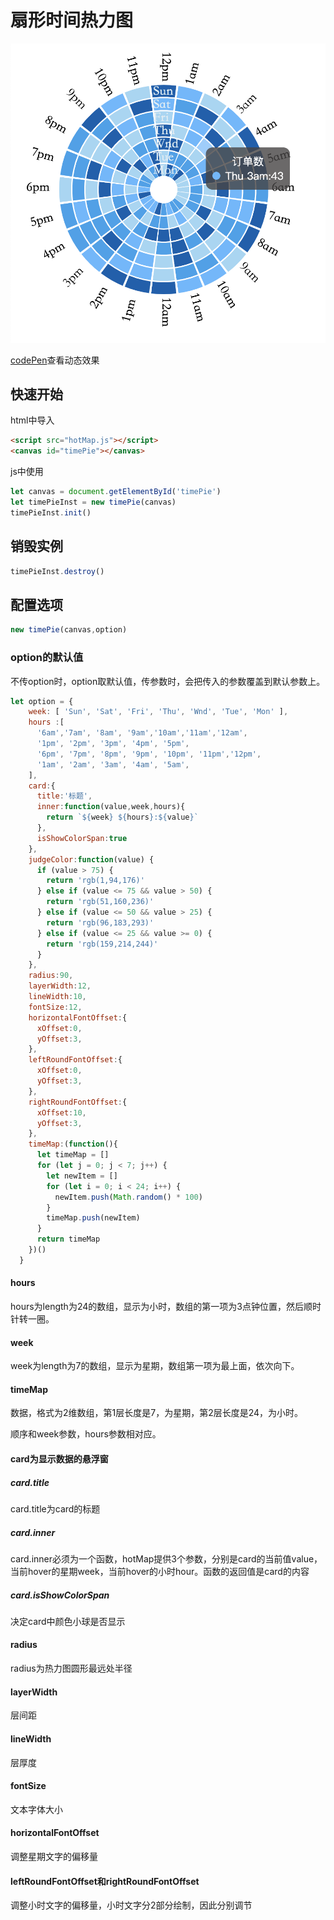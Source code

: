 # 扇形时间热力图

![效果图](./static/demo.png)

[codePen](https://codepen.io/yukinotech/pen/eYOEJGy)查看动态效果
## 快速开始
html中导入
```html
<script src="hotMap.js"></script>
<canvas id="timePie"></canvas>
```
js中使用
```js
let canvas = document.getElementById('timePie')
let timePieInst = new timePie(canvas)
timePieInst.init()
```

## 销毁实例
```js
timePieInst.destroy()
```

## 配置选项
```js
new timePie(canvas,option)
```

### option的默认值
不传option时，option取默认值，传参数时，会把传入的参数覆盖到默认参数上。
```js
let option = {
    week: [ 'Sun', 'Sat', 'Fri', 'Thu', 'Wnd', 'Tue', 'Mon' ],
    hours :[
      '6am','7am', '8am', '9am','10am','11am','12am', 
      '1pm', '2pm', '3pm', '4pm', '5pm',
      '6pm', '7pm', '8pm', '9pm', '10pm', '11pm','12pm', 
      '1am', '2am', '3am', '4am', '5am', 
    ],
    card:{
      title:'标题',
      inner:function(value,week,hours){
        return `${week} ${hours}:${value}`
      },
      isShowColorSpan:true
    },
    judgeColor:function(value) {
      if (value > 75) {
        return 'rgb(1,94,176)'
      } else if (value <= 75 && value > 50) {
        return 'rgb(51,160,236)'
      } else if (value <= 50 && value > 25) {
        return 'rgb(96,183,293)'
      } else if (value <= 25 && value >= 0) {
        return 'rgb(159,214,244)'
      }
    },
    radius:90,
    layerWidth:12,
    lineWidth:10,
    fontSize:12,
    horizontalFontOffset:{
      xOffset:0,
      yOffset:3,
    },
    leftRoundFontOffset:{
      xOffset:0,
      yOffset:3,
    },
    rightRoundFontOffset:{
      xOffset:10,
      yOffset:3,
    },
    timeMap:(function(){
      let timeMap = []
      for (let j = 0; j < 7; j++) {
        let newItem = []
        for (let i = 0; i < 24; i++) {
          newItem.push(Math.random() * 100)
        }
        timeMap.push(newItem)
      }
      return timeMap
    })()
  }
```

#### hours
hours为length为24的数组，显示为小时，数组的第一项为3点钟位置，然后顺时针转一圈。

#### week
week为length为7的数组，显示为星期，数组第一项为最上面，依次向下。

#### timeMap
数据，格式为2维数组，第1层长度是7，为星期，第2层长度是24，为小时。

顺序和week参数，hours参数相对应。

#### card为显示数据的悬浮窗

##### card.title
card.title为card的标题

##### card.inner
card.inner必须为一个函数，hotMap提供3个参数，分别是card的当前值value，当前hover的星期week，当前hover的小时hour。函数的返回值是card的内容

##### card.isShowColorSpan
决定card中颜色小球是否显示

#### radius
radius为热力图圆形最远处半径

#### layerWidth
层间距

#### lineWidth
层厚度

#### fontSize
文本字体大小

#### horizontalFontOffset
调整星期文字的偏移量

#### leftRoundFontOffset和rightRoundFontOffset
调整小时文字的偏移量，小时文字分2部分绘制，因此分别调节